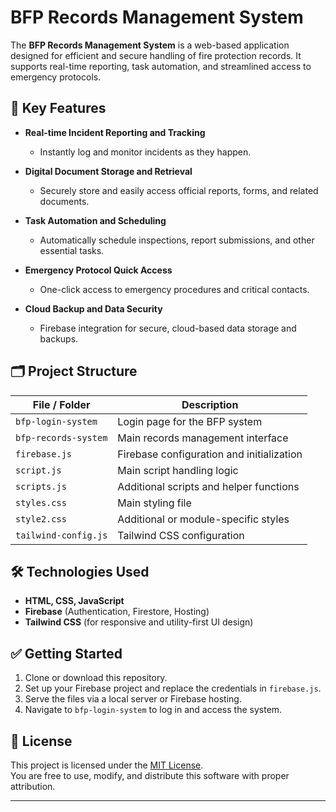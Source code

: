 # BFP Records Management System

The **BFP Records Management System** is a web-based application designed for efficient and secure handling of fire protection records. It supports real-time reporting, task automation, and streamlined access to emergency protocols.

## 🚀 Key Features

- **Real-time Incident Reporting and Tracking**
  - Instantly log and monitor incidents as they happen.

- **Digital Document Storage and Retrieval**
  - Securely store and easily access official reports, forms, and related documents.

- **Task Automation and Scheduling**
  - Automatically schedule inspections, report submissions, and other essential tasks.

- **Emergency Protocol Quick Access**
  - One-click access to emergency procedures and critical contacts.

- **Cloud Backup and Data Security**
  - Firebase integration for secure, cloud-based data storage and backups.

## 🗂️ Project Structure

| File / Folder         | Description                                  |
|-----------------------|----------------------------------------------|
| `bfp-login-system`    | Login page for the BFP system                |
| `bfp-records-system`  | Main records management interface            |
| `firebase.js`         | Firebase configuration and initialization    |
| `script.js`           | Main script handling logic                   |
| `scripts.js`          | Additional scripts and helper functions      |
| `styles.css`          | Main styling file                            |
| `style2.css`          | Additional or module-specific styles         |
| `tailwind-config.js`  | Tailwind CSS configuration                   |

## 🛠️ Technologies Used

- **HTML, CSS, JavaScript**
- **Firebase** (Authentication, Firestore, Hosting)
- **Tailwind CSS** (for responsive and utility-first UI design)

## ✅ Getting Started

1. Clone or download this repository.
2. Set up your Firebase project and replace the credentials in `firebase.js`.
3. Serve the files via a local server or Firebase hosting.
4. Navigate to `bfp-login-system` to log in and access the system.

## 📄 License

This project is licensed under the [MIT License](https://opensource.org/licenses/MIT).  
You are free to use, modify, and distribute this software with proper attribution.

---